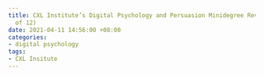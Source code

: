 ```yaml
---
title: CXL Institute’s Digital Psychology and Persuasion Minidegree Review (Part 3
  of 12)
date: 2021-04-11 14:56:00 +08:00
categories:
- digital psychology
tags:
- CXL Insitute
---
```


